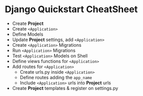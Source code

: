# Django Quickstart CheatSheet

 - Create **Project**
 - Create `<Application>`
 - Define Models
 - Update **Project** settings, add `<Application>`
 - Create `<Application>` Migrations
 - Run `<Application>` Migrations
 - Test `<Application>` Models on Shell
 - Define views functions for `<Application>`
 - Add routes for `<Application>`
	 - Create urls.py inside `<Application>`
	 - Define routes adding the `app_name`
	 - Include `<Application>` urls into **Project** urls
 - Create **Project** templates & register on settings.py
 

<!--stackedit_data:
eyJoaXN0b3J5IjpbMTEyNzY1Mjc1NSwtMTAxNzg1MTkxNywtMz
MyMDczNTg0LDg5ODk3NDU4MSwtMjEzMTg3Njk2Ml19
-->